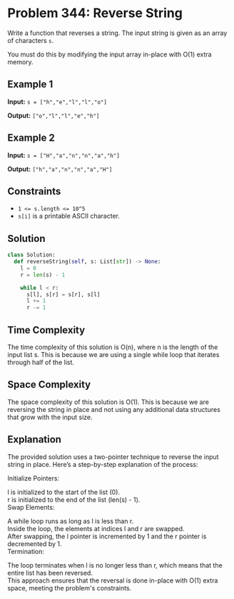 # Problem 344: Reverse String

Write a function that reverses a string. The input string is given as an array of characters `s`.

You must do this by modifying the input array in-place with O(1) extra memory.

## Example 1

**Input:** `s = ["h","e","l","l","o"]`

**Output:** `["o","l","l","e","h"]`

## Example 2

**Input:** `s = ["H","a","n","n","a","h"]`

**Output:** `["h","a","n","n","a","H"]`

## Constraints

- `1 <= s.length <= 10^5`
- `s[i]` is a printable ASCII character.

## Solution

```python
class Solution:
  def reverseString(self, s: List[str]) -> None:
    l = 0
    r = len(s) - 1

    while l < r:
      s[l], s[r] = s[r], s[l]
      l += 1
      r -= 1
```
<h2>Time Complexity</h2>

The time complexity of this solution is O(n), where n is the length of the input list s. This is because we are using a single while loop that iterates through half of the list.<br>

<h2>Space Complexity</h2>

The space complexity of this solution is O(1). This is because we are reversing the string in place and not using any additional data structures that grow with the input size.<br>

<h2>Explanation</h2>

The provided solution uses a two-pointer technique to reverse the input string in place. Here’s a step-by-step explanation of the process:<br>

Initialize Pointers:<br>

l is initialized to the start of the list (0).<br>
r is initialized to the end of the list (len(s) - 1).<br>
Swap Elements:<br>

A while loop runs as long as l is less than r.<br>
Inside the loop, the elements at indices l and r are swapped.<br>
After swapping, the l pointer is incremented by 1 and the r pointer is decremented by 1.<br>
Termination:<br>

The loop terminates when l is no longer less than r, which means that the entire list has been reversed.<br>
This approach ensures that the reversal is done in-place with O(1) extra space, meeting the problem's constraints.<br>